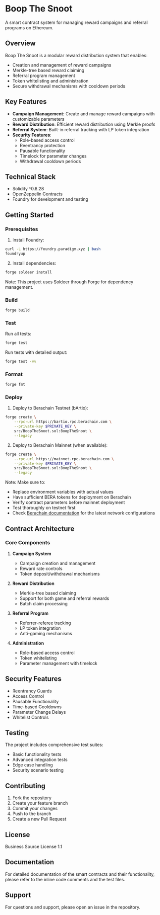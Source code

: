 # Boop The Snoot

A smart contract system for managing reward campaigns and referral programs on Ethereum.

## Overview

Boop The Snoot is a modular reward distribution system that enables:
- Creation and management of reward campaigns
- Merkle-tree based reward claiming
- Referral program management
- Token whitelisting and administration
- Secure withdrawal mechanisms with cooldown periods

## Key Features

- **Campaign Management**: Create and manage reward campaigns with customizable parameters
- **Reward Distribution**: Efficient reward distribution using Merkle proofs
- **Referral System**: Built-in referral tracking with LP token integration
- **Security Features**: 
  - Role-based access control
  - Reentrancy protection
  - Pausable functionality
  - Timelock for parameter changes
  - Withdrawal cooldown periods

## Technical Stack

- Solidity ^0.8.28
- OpenZeppelin Contracts
- Foundry for development and testing

## Getting Started

### Prerequisites

1. Install Foundry:
```bash
curl -L https://foundry.paradigm.xyz | bash
foundryup
```

2. Install dependencies:
```bash
forge soldeer install
```

Note: This project uses Soldeer through Forge for dependency management.

### Build

```bash
forge build
```

### Test

Run all tests:
```bash
forge test
```

Run tests with detailed output:
```bash
forge test -vv
```

### Format

```bash
forge fmt
```

### Deploy

1. Deploy to Berachain Testnet (bArtio):
```bash
forge create \
    --rpc-url https://bartio.rpc.berachain.com \
    --private-key $PRIVATE_KEY \
    src/BoopTheSnoot.sol:BoopTheSnoot \
    --legacy
```

2. Deploy to Berachain Mainnet (when available):
```bash
forge create \
    --rpc-url https://mainnet.rpc.berachain.com \
    --private-key $PRIVATE_KEY \
    src/BoopTheSnoot.sol:BoopTheSnoot \
    --legacy
```

Note: Make sure to:
- Replace environment variables with actual values
- Have sufficient BERA tokens for deployment on Berachain
- Verify contract parameters before mainnet deployment
- Test thoroughly on testnet first
- Check [Berachain documentation](https://www.berachain.com/) for the latest network configurations

## Contract Architecture

### Core Components

1. **Campaign System**
   - Campaign creation and management
   - Reward rate controls
   - Token deposit/withdrawal mechanisms

2. **Reward Distribution**
   - Merkle-tree based claiming
   - Support for both game and referral rewards
   - Batch claim processing

3. **Referral Program**
   - Referrer-referee tracking
   - LP token integration
   - Anti-gaming mechanisms

4. **Administration**
   - Role-based access control
   - Token whitelisting
   - Parameter management with timelock

## Security Features

- Reentrancy Guards
- Access Control
- Pausable Functionality
- Time-based Cooldowns
- Parameter Change Delays
- Whitelist Controls

## Testing

The project includes comprehensive test suites:
- Basic functionality tests
- Advanced integration tests
- Edge case handling
- Security scenario testing

## Contributing

1. Fork the repository
2. Create your feature branch
3. Commit your changes
4. Push to the branch
5. Create a new Pull Request

## License

Business Source License 1.1

## Documentation

For detailed documentation of the smart contracts and their functionality, please refer to the inline code comments and the test files.

## Support

For questions and support, please open an issue in the repository.
